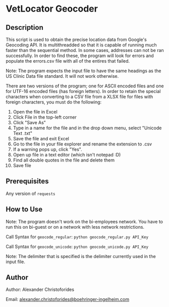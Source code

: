 # VetLocator Geocoder
## Description

This script is used to obtain the precise location data from Google's Geocoding 
API. It is multithreadded so that it is capable of running much faster than the 
sequential method. In some cases, addresses can not be ran successfully. 
In order to find these, the program will look for errors and populate the
errors.csv file with all of the entires that failed.

Note: The program expects the input file to have the same headings as the US
Clinic Data file standard. It will not work otherwise.

There are two versions of the program; one for ASCII encoded files and one
for UTF-16 encoded files (has foreign letters). In order to retain the special
characters when converting to a CSV file from a XLSX file for files with foreign characters, 
you must do the following:

1) Open the file in Excel
2) Click File in the top-left corner
3) Click "Save As"
4) Type in a name for the file and in the drop down menu, select "Unicode Text .txt"
5) Save the file and exit Excel
6) Go to the file in your file explorer and rename the extension to .csv
7) If a warning pops up, click "Yes".
8) Open up file in a text editor (which isn't notepad :D)
9) Find all double quotes in the file and delete them
10) Save file

## Prerequisites

Any version of `requests`

## How to Use

Note: The program doesn't work on the bi-employees network. You have to run this
on bi-guest or on a network with less network restrictions.

Call Syntax for `geocode_regular`: `python geocode_regular.py API_Key`

Call Syntax for `geocode_unicode`: `python geocode_unicode.py API_Key`

Note: The delimiter that is specified is the delimiter currently used in the input file.

## Author

Author: Alexander Christoforides

Email: alexander.christoforides@boehringer-ingelheim.com
